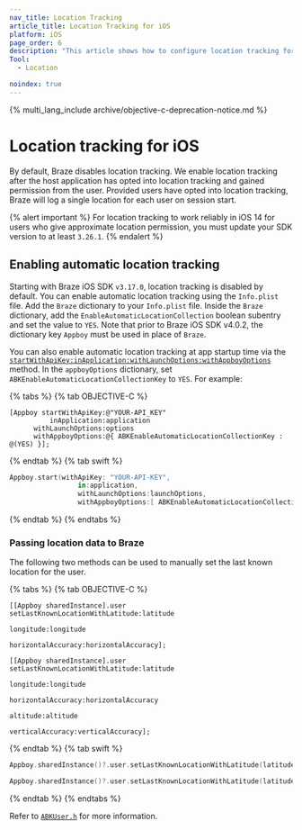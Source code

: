 ```yaml
---
nav_title: Location Tracking
article_title: Location Tracking for iOS
platform: iOS
page_order: 6
description: "This article shows how to configure location tracking for your iOS application."
Tool:
  - Location

noindex: true
---
```


{% multi_lang_include archive/objective-c-deprecation-notice.md %}

# Location tracking for iOS

By default, Braze disables location tracking. We enable location tracking after the host application has opted into location tracking and gained permission from the user. Provided users have opted into location tracking, Braze will log a single location for each user on session start.

{% alert important %}
For location tracking to work reliably in iOS 14 for users who give approximate location permission, you must update your SDK version to at least `3.26.1`.
{% endalert %}

## Enabling automatic location tracking

Starting with Braze iOS SDK `v3.17.0`, location tracking is disabled by default. You can enable automatic location tracking using the `Info.plist` file. Add the `Braze` dictionary to your `Info.plist` file. Inside the `Braze` dictionary, add the `EnableAutomaticLocationCollection` boolean subentry and set the value to `YES`. Note that prior to Braze iOS SDK v4.0.2, the dictionary key `Appboy` must be used in place of `Braze`.

You can also enable automatic location tracking at app startup time via the [`startWithApiKey:inApplication:withLaunchOptions:withAppboyOptions`][4] method. In the `appboyOptions` dictionary, set `ABKEnableAutomaticLocationCollectionKey` to `YES`. For example:

{% tabs %}
{% tab OBJECTIVE-C %}

```objc
[Appboy startWithApiKey:@"YOUR-API_KEY"
          inApplication:application
      withLaunchOptions:options
      withAppboyOptions:@{ ABKEnableAutomaticLocationCollectionKey : @(YES) }];
```

{% endtab %}
{% tab swift %}

```swift
Appboy.start(withApiKey: "YOUR-API-KEY",
                 in:application,
                 withLaunchOptions:launchOptions,
                 withAppboyOptions:[ ABKEnableAutomaticLocationCollectionKey : true ])
```

{% endtab %}
{% endtabs %}

### Passing location data to Braze

The following two methods can be used to manually set the last known location for the user.

{% tabs %}
{% tab OBJECTIVE-C %}

```objc
[[Appboy sharedInstance].user setLastKnownLocationWithLatitude:latitude
                                                     longitude:longitude
                                            horizontalAccuracy:horizontalAccuracy];

```

```objc
[[Appboy sharedInstance].user setLastKnownLocationWithLatitude:latitude
                                                     longitude:longitude
                                            horizontalAccuracy:horizontalAccuracy
                                                      altitude:altitude
                                              verticalAccuracy:verticalAccuracy];

```

{% endtab %}
{% tab swift %}

```swift
Appboy.sharedInstance()?.user.setLastKnownLocationWithLatitude(latitude: latitude, longitude: longitude, horizontalAccuracy: horizontalAccuracy)
```

```swift
Appboy.sharedInstance()?.user.setLastKnownLocationWithLatitude(latitude: latitude, longitude: longitude, horizontalAccuracy: horizontalAccuracy, altitude: altitude, verticalAccuracy: verticalAccuracy)
```

{% endtab %}
{% endtabs %}

Refer to [`ABKUser.h`][5] for more information.

[4]: https://appboy.github.io/appboy-ios-sdk/docs/interface_appboy.html#aa9f1bd9e4a5c082133dd9cc344108b24
[5]: https://github.com/Appboy/appboy-ios-sdk/blob/master/AppboyKit/include/ABKUser.h
